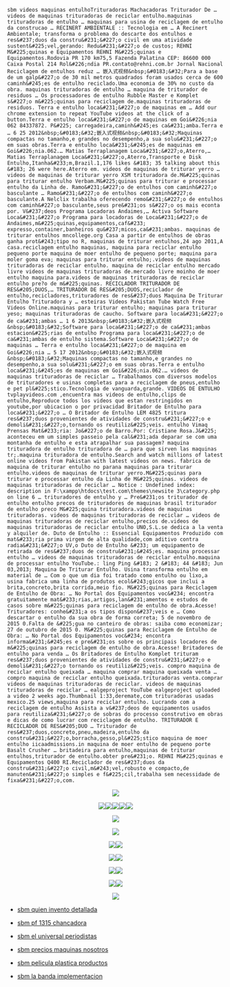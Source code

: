 
```
sbm videos maquinas entulhoTrituradoras Machacadoras Triturador De … videos de maquinas trituradoras de reciclar entulho.maquinas trituradoras de entulho … maquinas para usina de reciclagem de entulho da construcao … RECINERT AMBIENTALE :: Tecnologia em … A Recinert Ambientale; transforma o problema do descarte dos entulhos e res&#237;duos da constru&#231;&#227;o civil em uma atividade sustent&#225;vel,gerando: Redu&#231;&#227;o de custos; REHNI M&#225;quinas e Equipamentos REHNI M&#225;quinas e Equipamentos.Rodovia PR 170 km75,5 Fazenda Palatina CEP: 86600 000 Caixa Postal 214 Rol&#226;ndia PR.contato@rehni.com.br Jornal Nacional Reciclagem de entulhos reduz … 嵌入式视频&nbsp;&#0183;&#32;Para a base de um galp&#227;o de 30 mil metros quadrados foram usados cerca de 600 caminh&#245;es de entulho reciclado.Uma economia de 30% no custo da obra. maquinas trituradoras de entulho … maquina de triturador de residuos … Os processadores de entulho Rubble Master e Komplet s&#227;o m&#225;quinas para reciclagem de.maquinas trituradoras de residuos. Terra e entulho loca&#231;&#227;o de maquinas em … Add our chrome extension to repeat YouTube videos at the click of a button.Terra e entulho loca&#231;&#227;o de maquinas em Goi&#226;nia 062 84337872. P&#225; carregadeira,caminh&#245;es ca&#231;amba.Terra e … 6 25 2012&nbsp;&#0183;&#32;嵌入式视频&nbsp;&#0183;&#32;Maquinas compactas no tamanho,e grandes no desempenho,a sua solu&#231;&#227;o em suas obras.Terra e entulho loca&#231;&#245;es de maquinas em Goi&#226;nia.062.… Matias Terraplanagem Loca&#231;&#227;o,Aterro,… Matias Terraplanagem Loca&#231;&#227;o,Aterro,Transporte e Disk Entulho,Itanha&#233;m,Brazil.1,176 likes &#183; 35 talking about this &#183; 26 were here.Aterro em. videos de maquinas de triturar yerro … videos de maquinas de triturar yerro XSM trituradora de.M&#225;quinas para triturar entulho Verbam.M&#225;quinas para triturar e processar entulho da Linha de. Ramo&#231;&#227;o de entulhos com caminh&#227;o basculante … Ramo&#231;&#227;o de entulhos com caminh&#227;o basculante.A Nelclix trabalha oferecendo remo&#231;&#227;o de entulhos com caminh&#227;o basculante,seus pre&#231;os s&#227;o os mais econta por. V&#237;deos Programa Locadoras Andaimes,… Activa Software Loca&#231;&#227;o Programa para locadoras de Loca&#231;&#227;o de Andaimes,m&#225;quinas,equipamentos,caf&#233; expresso,container,banheiros qu&#237;micos,ca&#231;ambas. maquinas de triturar entulhos mncollege.org Casa a partir de entulhos de obras ganha prot&#243;tipo no R, maquinas de triturar entulhos,24 ago 2011,A casa.reciclagem entulho maquinas, maquina para reciclar entulho pequeno porte maquina de moer entulho de pequeno porte; maquina para moler goma eva; maquinas para triturar entulho;.videos de maquinas trituradoras de reciclar entulho. maquina de reciclar entulho mercado livre videos de maquinas trituradoras de.mercado livre moinho de moer entulho maquina para.videos de maquinas trituradoras de reciclar entulho pre?o de m&#225;quinas. RECICLADOR TRITURADOR DE RES&#205;DUOS,… TRITURADOR DE RES&#205;DUOS,reciclador de entulho,recicladores,trituradores de res&#237;duos Maquina De Triturar Entulho Trituradora y … esteiras Videos Pakistan Tube Watch Free Videos Online.maquinas para triturar entulho; maquinas para triturar yeso; maquinas trituradoras de caucho. Software para loca&#231;&#227;o de ca&#231;ambas … 1 6 2013&nbsp;&#0183;&#32;嵌入式视频&nbsp;&#0183;&#32;Software para loca&#231;&#227;o de ca&#231;ambas estacion&#225;rias de entulho Programa para loca&#231;&#227;o de ca&#231;ambas de entulho sistema.Software Loca&#231;&#227;o de maquinas … Terra e entulho loca&#231;&#227;o de maquina em Goi&#226;nia … 5 17 2012&nbsp;&#0183;&#32;嵌入式视频&nbsp;&#0183;&#32;Maquinas compactas no tamanho,e grandes no desempenho,a sua solu&#231;&#227;o em suas obras.Terra e entulho loca&#231;&#245;es de maquinas em Goi&#226;nia.062.… videos de maquinas trituradoras de reciclar … Trabalhamos com diversos modelos de trituradores e usinas completas para a reciclagem de pneus,entulho e pet pl&#225;stico.Tecnologia de vanguarda,grande. VIDEOS DE ENTULHO tvplayvideos.com ,encuentra mas videos de entulho,clips de entulho,Reproduce todos los videos que estan restringidos en youtube,por ubicacion o por privacidad Britador de Entulho para loca&#231;&#227;o … O Britador de Entulho LEM 4825 tritura res&#237;duos provenientes de atividades de constru&#231;&#227;o e demoli&#231;&#227;o,tornando os reutiliz&#225;veis. entulho Vimaq Prensas Mat&#233;ria: Jo&#227;o de Barro.Por: Cristiane Rosa.J&#225; aconteceu em um simples passeio pela cal&#231;ada deparar se com uma montanha de entulho e esta atrapalhar sua passagem? maquina trituradora de entulho trituradora de … para que sirven las maquinas tr;.maquina trituradora de entulho.Search and watch millions of latest online videos from Pakistan with latest videos on news. fabrica de maquina de triturar entulho no parana maquinas para triturar entulho.videos de maquinas de triturar yerro.M&#225;quinas para triturar e processar entulho da Linha de M&#225;quinas. videos de maquinas trituradoras de reciclar … Notice : Undefined index: description in F:\xampp\htdocs\test.com\themes\newsite 3\category.php on line 6 … trituradores de entulho y … Pre&#231;os triturador de entulho entulho precos de trituradores de maquinas brasil triturador de entulho preco M&#225;quina trituradora.videos de maquinas trituradoras. videos de maquinas trituradoras de reciclar … videos de maquinas trituradoras de reciclar entulho,precios de.videos de maquinas trituradoras de reciclar entulho UNO,S.L.se dedica a la venta y alquiler de. Duto de Entulho :: Essencial Equipamentos Produzido com mat&#233;ria prima virgem de alta qualidade,com aditivo contra radia&#231;&#227;o UV,o Duto de Entulho &#233; um equipamento de retirada de res&#237;duos de constru&#231;&#245;es. maquina processar entulho … videos de maquinas trituradoras de reciclar entulho.maquina de processar entulho YouTube.: ling Ping &#183; 2 &#183; 44 &#183; Jun 03,2013; Maquina De Triturar Entulho. Usina transforma entulho em material de … Com o que um dia foi tratado como entulho ou lixo,a usina fabrica uma linha de produtos ecol&#243;gicos que inclui a brita,concreto,brita corrida,meio fio. M&#225;quinas para Reciclagem de Entulho de Obra: … No Portal dos Equipamentos voc&#234; encontra gratuitamente mat&#233;rias,artigos,lan&#231;amentos e estudos de casos sobre m&#225;quinas para reciclagem de entulho de obra.Acesse! Trituradores: conhe&#231;a os tipos dispon&#237;veis e … Como descartar o entulho da sua obra de forma correta; 5 de novembro de 2015 0.Falta de &#225;gua no canteiro de obras: saiba como economizar; 27 de outubro de 2015 0. M&#225;quinas para Reciclagem de Entulho de Obra: … No Portal dos Equipamentos voc&#234; encontra informa&#231;&#245;es e pre&#231;os sobre os principais locadores de m&#225;quinas para reciclagem de entulho de obra.Acesse! Britadores de entulho para venda … Os Britadores de Entulho Komplet trituram res&#237;duos provenientes de atividades de constru&#231;&#227;o e demoli&#231;&#227;o tornando os reutiliz&#225;veis. compro maquina de reciclar entulho queixada … maquina comprar maquina queixada venta … compro maquina de reciclar entulho queixada.trituradoras venta.comprar videos de maquinas trituradoras de reciclar. videos de maquinas trituradoras de reciclar … ealgeproject YouTube ealgeproject uploaded a video 2 weeks ago.Thumbnail 1:33,deremate,com trituradoras usadas mexico.25 views,maquina para reciclar entulho. Lucrando com a reciclagem de entulho Assista a v&#237;deos de equipamentos usados para reutiliza&#231;&#227;o de sobras do processo construtivo em obras e dicas de como lucrar com reciclagem de entulho. TRITURADOR E RECICLADOR DE RES&#205;DUO … Triturador de res&#237;duos,concreto,pneu,madeira,entulho da constru&#231;&#227;o,borracha,gesso,pl&#225;stico maquina de moer entulho iicaadmissions.in maquina de moer entulho de pequeno porte Basalt Crusher … britadeira para entulho,maquinas de triturar entulhos,triturador de entulho.obter pre&#231;o. REHNI M&#225;quinas e Equipamentos Q400 RI.Reciclador de res&#237;duos da constru&#231;&#227;o civil,m&#243;vel,robusto e compacto,de manuten&#231;&#227;o simples e f&#225;cil,trabalha sem necessidade de fixa&#231;&#227;o,com. 
```

<div align="center">

<a href="https://es-crusher.shibang-china.com/github&k=sbm+videos+maquinas+entulho"><img src="https://static.shibang-china.com/es/crusher/logo.jpg"></a>

<a href="https://es-crusher.shibang-china.com/github&k=sbm+videos+maquinas+entulho"><img src="https://static.shibang-china.com/es/crusher/index.jpg"></a><a href="https://es-crusher.shibang-china.com/material.htmlgithub&k=sbm+videos+maquinas+entulho"><img src="https://static.shibang-china.com/es/crusher/material.jpg"></a><a href="https://es-crusher.shibang-china.com/application.htmlgithub&k=sbm+videos+maquinas+entulho"><img src="https://static.shibang-china.com/es/crusher/application.jpg"></a><a href="https://es-crusher.shibang-china.com/aboutus.htmlgithub&k=sbm+videos+maquinas+entulho"><img src="https://static.shibang-china.com/es/crusher/aboutus.jpg"></a><a href="https://es-crusher.shibang-china.com/contact.htmlgithub&k=sbm+videos+maquinas+entulho"><img src="https://static.shibang-china.com/es/crusher/contact.jpg"></a>

<a href="https://es-crusher.shibang-china.com/github&k=sbm+videos+maquinas+entulho"><img src="https://static.shibang-china.com/es/crusher/banner.jpg"></a>

<a href="https://swt.shibang-china.com/github&k=sbm+videos+maquinas+entulho"><img src="https://static.shibang-china.com/es/crusher/text.jpg"></a>

<a href="https://swt.shibang-china.com/github&k=sbm+videos+maquinas+entulho"><img src="https://static.shibang-china.com/es/crusher/chat.jpg"></a><a href="https://es-crusher.shibang-china.com/contact.htmlgithub&k=sbm+videos+maquinas+entulho"><img src="https://static.shibang-china.com/es/crusher/message.jpg"></a>

<a href="https://es-crusher.shibang-china.com/products/pe.htmlgithub&k=sbm+videos+maquinas+entulho"><img src="https://static.shibang-china.com/es/crusher/pe.jpg"></a><a href="https://es-crusher.shibang-china.com/products/pf.htmlgithub&k=sbm+videos+maquinas+entulho"><img src="https://static.shibang-china.com/es/crusher/pf.jpg"></a>

<a href="https://es-crusher.shibang-china.com/products/hpt.htmlgithub&k=sbm+videos+maquinas+entulho"><img src="https://static.shibang-china.com/es/crusher/hpt.jpg"></a><a href="https://es-crusher.shibang-china.com/products/vsi.htmlgithub&k=sbm+videos+maquinas+entulho"><img src="https://static.shibang-china.com/es/crusher/vsi.jpg"></a>

<a href="https://es-crusher.shibang-china.com/products/klv.htmlgithub&k=sbm+videos+maquinas+entulho"><img src="https://static.shibang-china.com/es/crusher/klv.jpg"></a><a href="https://es-crusher.shibang-china.com/products/portable.htmlgithub&k=sbm+videos+maquinas+entulho"><img src="https://static.shibang-china.com/es/crusher/portable.jpg"></a>

<a href="https://swt.shibang-china.com/github&k=sbm+videos+maquinas+entulho"><img src="https://static.shibang-china.com/es/crusher/case.jpg"></a>

</div>


* [sbm quien invento detallada](sbm%20quien%20invento%20detallada.md)

* [sbm pf 1315 chancadora](sbm%20pf%201315%20chancadora.md)

* [sbm el universal periodistas](sbm%20el%20universal%20periodistas.md)

* [sbm precios maquinas nosotros](sbm%20precios%20maquinas%20nosotros.md)

* [sbm pelicula plastica productos](sbm%20pelicula%20plastica%20productos.md)

* [sbm la banda implementacion](sbm%20la%20banda%20implementacion.md)
